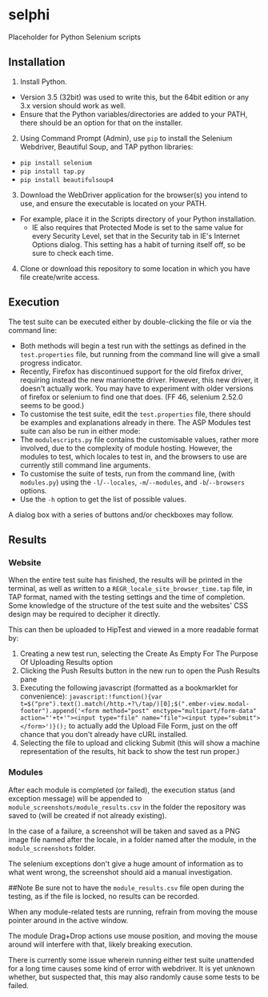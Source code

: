 # selphi
Placeholder for Python Selenium scripts

## Installation
1. Install Python.
  * Version 3.5 (32bit) was used to write this, but the 64bit edition or any 3.x version should work as well.
  * Ensure that the Python variables/directories are added to your PATH, there should be an option for that on the installer.
2. Using Command Prompt (Admin), use `pip` to install the Selenium Webdriver, Beautiful Soup, and TAP python libraries:
  * `pip install selenium`
  * `pip install tap.py`
  * `pip install beautifulsoup4`
3. Download the WebDriver application for the browser(s) you intend to use, and ensure the executable is located on your PATH.
  * For example, place it in the Scripts directory of your Python installation.
	* IE also requires that Protected Mode is set to the same value for every Security Level, set that in the Security tab in IE's Internet Options dialog. This setting has a habit of turning itself off, so be sure to check each time.
4. Clone or download this repository to some location in which you have file create/write access.

## Execution
The test suite can be executed either by double-clicking the file or via the command line:
* Both methods will begin a test run with the settings as defined in the `test.properties` file, but running from the command line will give a small progress indicator.
* Recently, Firefox has discontinued support for the old firefox driver, requiring instead the new marrionette driver. However, this new driver, it doesn't actually work. You may have to experiment with older versions of firefox or selenium to find one that does. (FF 46, selenium 2.52.0 seems to be good.)
* To customise the test suite, edit the `test.properties` file, there should be examples and explanations already in there.
The ASP Modules test suite can also be run in either mode:
* The `modulescripts.py` file contains the customisable values, rather more involved, due to the complexity of module hosting. However, the modules to test, which locales to test in, and the browsers to use are currently still command line arguments.
* To customise the suite of tests, run from the command line, (with `modules.py`) using the `-l`/`--locales`, `-m`/`--modules`, and `-b`/`--browsers` options.
* Use the `-h` option to get the list of possible values.

A dialog box with a series of buttons and/or checkboxes may follow.

## Results
### Website
When the entire test suite has finished, the results will be printed in the terminal, as well as written to a `REGR_locale_site_browser_time.tap` file, in TAP format, named with the testing settings and the time of completion. Some knowledge of the structure of the test suite and the websites' CSS design may be required to decipher it directly.

This can then be uploaded to HipTest and viewed in a more readable format by:
1. Creating a new test run, selecting the Create As Empty For The Purpose Of Uploading Results option
2. Clicking the Push Results button in the new run to open the Push Results pane
3. Executing the following javascript (formatted as a bookmarklet for convenience): `javascript:!function(){var t=$("pre").text().match(/http.+?\/tap/)[0];$(".ember-view.modal-footer").append('<form method="post" enctype="multipart/form-data" action="'+t+'"><input type="file" name="file"><input type="submit"></form>')}();` to actually add the Upload File Form, just on the off chance that you don't already have cURL installed.
4. Selecting the file to upload and clicking Submit (this will show a machine representation of the results, hit back to show the test run proper.)

### Modules
After each module is completed (or failed), the execution status (and exception message) will be appended to `module_screenshots/module_results.csv` in the folder the repository was saved to (will be created if not already existing).

In the case of a failure, a screenshot will be taken and saved as a PNG image file named after the locale, in a folder named after the module, in the `module_screenshots` folder.

The selenium exceptions don't give a huge amount of information as to what went wrong, the screenshot should aid a manual investigation.

##Note
Be sure not to have the `module_results.csv` file open during the testing, as if the file is locked, no results can be recorded.

When any module-related tests are running, refrain from moving the mouse pointer around in the active window.

The module Drag+Drop actions use mouse position, and moving the mouse around will interfere with that, likely breaking execution.

There is currently some issue wherein running either test suite unattended for a long time causes some kind of error with webdriver. It is yet unknown whether, but suspected that, this may also randomly cause some tests to be failed.
